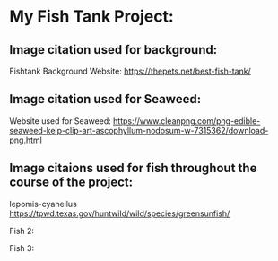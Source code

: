 # My Fish Tank Project:

## Image citation used for background:

Fishtank Background Website: https://thepets.net/best-fish-tank/

## Image citation used for Seaweed:
Website used for Seaweed: https://www.cleanpng.com/png-edible-seaweed-kelp-clip-art-ascophyllum-nodosum-w-7315362/download-png.html

## Image citaions used for fish throughout the course of the project: 

lepomis-cyanellus https://tpwd.texas.gov/huntwild/wild/species/greensunfish/

Fish 2: 

Fish 3: 





